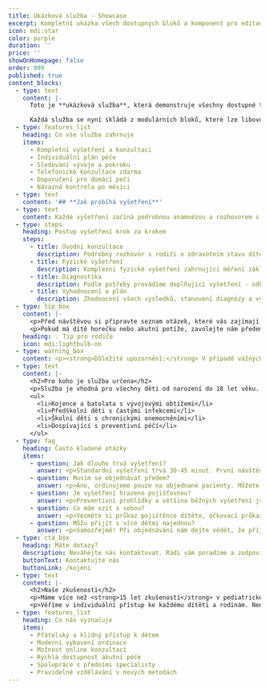 ```yaml
---
title: Ukázková služba - Showcase
excerpt: Kompletní ukázka všech dostupných bloků a komponent pro editaci služeb
icon: mdi:star
color: purple
duration: ''
price: ''
showOnHomepage: false
order: 999
published: true
content_blocks:
  - type: text
    content: |-
      Toto je **ukázková služba**, která demonstruje všechny dostupné typy bloků, které může doktor používat při editaci služeb v CMS adminu.

      Každá služba se nyní skládá z modulárních bloků, které lze libovolně kombinovat a přesouvat. To dává maximální flexibilitu při tvorbě obsahu.
  - type: features_list
    heading: Co vše služba zahrnuje
    items:
      - Kompletní vyšetření a konzultaci
      - Individuální plán péče
      - Sledování vývoje a pokroku
      - Telefonické konzultace zdarma
      - Doporučení pro domácí péči
      - Návazná kontrola po měsíci
  - type: text
    content: '## **Jak probíhá vyšetření**'
  - type: text
    content: Každé vyšetření začíná podrobnou anamnézou a rozhovorem s rodiči. Následuje fyzické vyšetření dítěte a případná diagnostika.
  - type: steps
    heading: Postup vyšetření krok za krokem
    steps:
      - title: Úvodní konzultace
        description: Podrobný rozhovor s rodiči o zdravotním stavu dítěte, současných potížích a rodinné anamnéze. Důležité jsou i informace o dosavadním vývoji.
      - title: Fyzické vyšetření
        description: Komplexní fyzické vyšetření zahrnující měření základních parametrů (výška, váha, teplota), vyšetření jednotlivých systémů a posouzení psychomotorického vývoje.
      - title: Diagnostika
        description: Podle potřeby provádíme doplňující vyšetření - odběr krve, moči, alergické testy nebo jiná specializovaná vyšetření.
      - title: Vyhodnocení a plán
        description: Zhodnocení všech výsledků, stanovení diagnózy a vytvoření individuálního plánu léčby nebo preventivní péče. Vše vysvětlíme srozumitelně.
  - type: tip_box
    content: |-
      <p>Před návštěvou si připravte seznam otázek, které vás zajímají. Vezměte si s sebou průkaz pojištěnce a <strong>očkovací průkaz dítěte</strong>.</p>
      <p>Pokud má dítě horečku nebo akutní potíže, zavolejte nám předem - můžeme vám poradit telefonicky nebo domluvit rychlejší termín.</p>
    heading: 💡 Tip pro rodiče
    icon: mdi:lightbulb-on
  - type: warning_box
    content: <p><strong>Důležité upozornění:</strong> V případě vážných akutních stavů (vysoká horečka, dušnost, křeče) volejte okamžitě pohotovost 155 nebo急救。</p>
  - type: text
    content: |-
      <h2>Pro koho je služba určena</h2>
      <p>Služba je vhodná pro všechny děti od narození do 18 let věku. Speciálně se zaměřujeme na:</p>
      <ul>
        <li>Kojence a batolata s vývojovými obtížemi</li>
        <li>Předškolní děti s častými infekcemi</li>
        <li>Školní děti s chronickými onemocněními</li>
        <li>Dospívající s preventivní péčí</li>
      </ul>
  - type: faq
    heading: Často kladené otázky
    items:
      - question: Jak dlouho trvá vyšetření?
        answer: <p>Standardní vyšetření trvá 30-45 minut. První návštěva může být delší kvůli podrobné anamnéze. Počítejte s rezervou 15 minut.</p>
      - question: Musím se objednávat předem?
        answer: <p>Ano, ordinujeme pouze na objednané pacienty. Můžete se objednat telefonicky, e-mailem nebo přes online formulář. Akutní případy řešíme přednostně.</p>
      - question: Je vyšetření hrazeno pojišťovnou?
        answer: <p>Preventivní prohlídky a většina běžných vyšetření jsou plně hrazeny zdravotní pojišťovnou. Některé nadstandardní služby jsou zpoplatněny - vždy vás předem informujeme.</p>
      - question: Co mám vzít s sebou?
        answer: <p>Vezměte si průkaz pojištěnce dítěte, očkovací průkaz a případné lékařské zprávy z předchozích vyšetření. Pro první návštěvu vyplňte anamnestický dotazník.</p>
      - question: Můžu přijít s více dětmi najednou?
        answer: <p>Samozřejmě! Při objednávání nám dejte vědět, že přijdete s více dětmi, abychom vám mohli rezervovat dostatečně dlouhý čas.</p>
  - type: cta_box
    heading: Máte dotazy?
    description: Neváhejte nás kontaktovat. Rádi vám poradíme a zodpovíme všechny vaše otázky.
    buttonText: Kontaktujte nás
    buttonLink: /kojeni
  - type: text
    content: |-
      <h2>Naše zkušenosti</h2>
      <p>Máme více než <strong>15 let zkušeností</strong> v pediatrické praxi. Za tu dobu jsme pomohli tisícům rodin a dětí. Naše ordinace je vybavena moderním vybavením a poskytujeme péči na nejvyšší úrovni.</p>
      <p>Věříme v individuální přístup ke každému dítěti a rodinám. Není pro nás jen číslo v systému, ale jedinečná osobnost se svými potřebami.</p>
  - type: features_list
    heading: Co nás vyznačuje
    items:
      - Přátelský a klidný přístup k dětem
      - Moderní vybavení ordinace
      - Možnost online konzultací
      - Rychlá dostupnost akutní péče
      - Spolupráce s předními specialisty
      - Pravidelné vzdělávání v nových metodách
---
```


